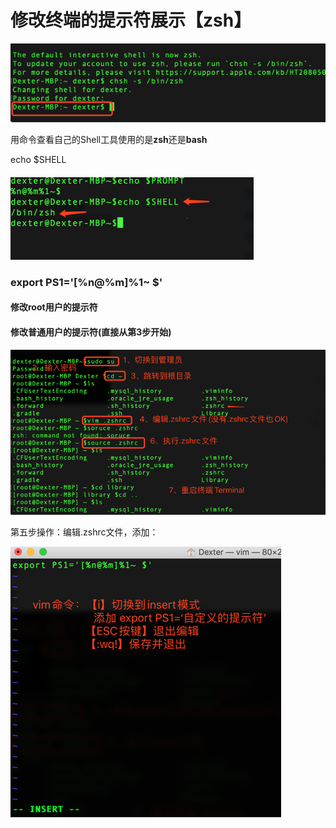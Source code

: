 # **修改终端的提示符展示【zsh】**

![](/assets/macbook-终端-1.png)

用命令查看自己的Shell工具使用的是**zsh**还是**bash**

echo $SHELL

#### ![](/assets/MacBook-终端-2.png)

### export PS1='\[%n@%m\]%1~ $'

#### 修改root用户的提示符

#### 修改普通用户的提示符\(直接从第3步开始\)

![](/assets/MacBook-终端-3.png)

第五步操作：编辑.zshrc文件，添加：

![](/assets/MacBook-终端-4.png)

